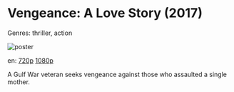 # Vengeance: A Love Story (2017)

Genres: thriller, action

![poster](http://image.tmdb.org/t/p/w500/sM5QfCajnDiJhRkbE40Fmd4c4vL.jpg)

en:
  [720p](magnet:?xt=urn:btih:C7382BECD8C4E7E5324A5164F54C9C41328FA65A&tr=udp://glotorrents.pw:6969/announce&tr=udp://tracker.opentrackr.org:1337/announce&tr=udp://torrent.gresille.org:80/announce&tr=udp://tracker.openbittorrent.com:80&tr=udp://tracker.coppersurfer.tk:6969&tr=udp://tracker.leechers-paradise.org:6969&tr=udp://p4p.arenabg.ch:1337&tr=udp://tracker.internetwarriors.net:1337)
  [1080p](magnet:?xt=urn:btih:917B14EAA6C8DEE06DFB9BE68972D5C395AA2AEC&tr=udp://glotorrents.pw:6969/announce&tr=udp://tracker.opentrackr.org:1337/announce&tr=udp://torrent.gresille.org:80/announce&tr=udp://tracker.openbittorrent.com:80&tr=udp://tracker.coppersurfer.tk:6969&tr=udp://tracker.leechers-paradise.org:6969&tr=udp://p4p.arenabg.ch:1337&tr=udp://tracker.internetwarriors.net:1337)
  


A Gulf War veteran seeks vengeance against those who assaulted a single mother.